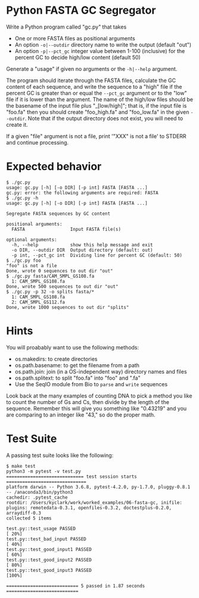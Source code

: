 # Python FASTA GC Segregator

Write a Python program called "gc.py" that takes 

* One or more FASTA files as positional arguments
* An option `-o|--outdir` directory name to write the output (default "out")
* An option `-p|--pct_gc` integer value between 1-100 (inclusive) for the percent GC to decide high/low content (default 50)

Generate a "usage" if given no arguments or the `-h|--help` argument.

The program should iterate through the FASTA files, calculate the GC content of each sequence, and write the sequence to a "high" file if the percent GC is greater than or equal the `--pct_gc` argument or to the "low" file if it is lower than the argument. The name of the high/low files should be the basename of the input file plus "_[low/high]"; that is, if the input file is "foo.fa" then you should create "foo_high.fa" and "foo_low.fa" in the given `--outdir`. Note that if the output directory does not exist, you will need to create it.

If a given "file" argument is not a file, print '"XXX" is not a file' to STDERR and continue processing.

# Expected behavior

````
$ ./gc.py
usage: gc.py [-h] [-o DIR] [-p int] FASTA [FASTA ...]
gc.py: error: the following arguments are required: FASTA
$ ./gc.py -h
usage: gc.py [-h] [-o DIR] [-p int] FASTA [FASTA ...]

Segregate FASTA sequences by GC content

positional arguments:
  FASTA                 Input FASTA file(s)

optional arguments:
  -h, --help            show this help message and exit
  -o DIR, --outdir DIR  Output directory (default: out)
  -p int, --pct_gc int  Dividing line for percent GC (default: 50)
$ ./gc.py foo
"foo" is not a file
Done, wrote 0 sequences to out dir "out"
$ ./gc.py fasta/CAM_SMPL_GS108.fa
  1: CAM_SMPL_GS108.fa
Done, wrote 500 sequences to out dir "out"
$ ./gc.py -p 32 -o splits fasta/*
  1: CAM_SMPL_GS108.fa
  2: CAM_SMPL_GS112.fa
Done, wrote 1000 sequences to out dir "splits"
````

# Hints

You will proabably want to use the following methods:

* os.makedirs: to create directories
* os.path.basename: to get the filename from a path
* os.path.join: join (in a OS-independent way) directory names and files
* os.path.splitext: to split "foo.fa" into "foo" and ".fa"
* Use the SeqIO module from Bio to `parse` and `write` sequences

Look back at the many examples of counting DNA to pick a method you like to count the number of Gs and Cs, then divide by the length of the sequence. Remember this will give you something like "0.43219" and you are comparing to an integer like "43," so do the proper math.

# Test Suite

A passing test suite looks like the following:

````
$ make test
python3 -m pytest -v test.py
============================= test session starts ==============================
platform darwin -- Python 3.6.8, pytest-4.2.0, py-1.7.0, pluggy-0.8.1 -- /anaconda3/bin/python3
cachedir: .pytest_cache
rootdir: /Users/kyclark/work/worked_examples/06-fasta-gc, inifile:
plugins: remotedata-0.3.1, openfiles-0.3.2, doctestplus-0.2.0, arraydiff-0.3
collected 5 items

test.py::test_usage PASSED                                               [ 20%]
test.py::test_bad_input PASSED                                           [ 40%]
test.py::test_good_input1 PASSED                                         [ 60%]
test.py::test_good_input2 PASSED                                         [ 80%]
test.py::test_good_input3 PASSED                                         [100%]

=========================== 5 passed in 1.87 seconds ===========================
````
